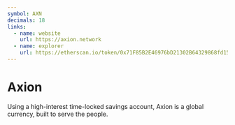```yaml
---
symbol: AXN
decimals: 18
links:
  - name: website
    url: https://axion.network
  - name: explorer
    url: https://etherscan.io/token/0x71F85B2E46976bD21302B64329868fd15eb0D127
---
```


# Axion

Using a high-interest time-locked savings account, Axion is a global currency, built to serve the people.
